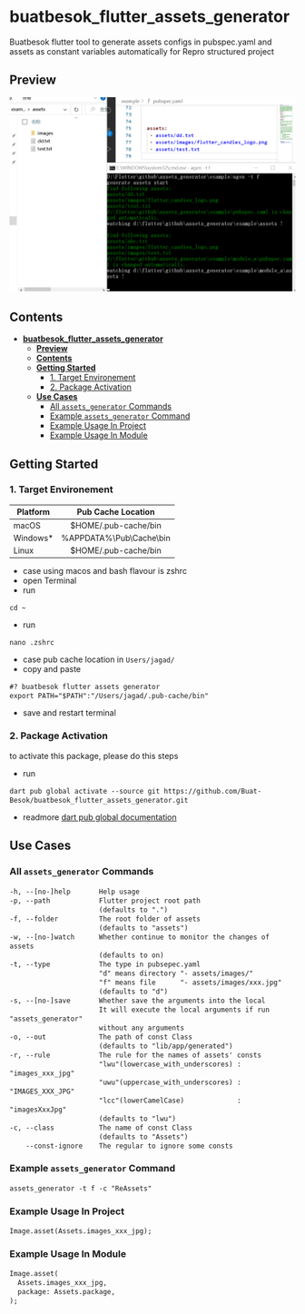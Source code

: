 # **buatbesok_flutter_assets_generator**

Buatbesok flutter tool to generate assets configs in pubspec.yaml and assets as constant variables automatically for Repro structured project

## **Preview**

![Preview Buatbesok Flutter Assets Generator](documentation/preview.gif)

## **Contents**

- [**buatbesok\_flutter\_assets\_generator**](#buatbesok_flutter_assets_generator)
  - [**Preview**](#preview)
  - [**Contents**](#contents)
  - [**Getting Started**](#getting-started)
    - [1. Target Environement](#1-target-environement)
    - [2. Package Activation](#2-package-activation)
  - [**Use Cases**](#use-cases)
    - [All `assets_generator` Commands](#all-assets_generator-commands)
    - [Example `assets_generator` Command](#example-assets_generator-command)
    - [Example Usage In Project](#example-usage-in-project)
    - [Example Usage In Module](#example-usage-in-module)

## **Getting Started**

### 1. Target Environement

| Platform       | Pub Cache Location      |
| -------------- | :---------------------: |
| macOS          | $HOME/.pub-cache/bin    |
| Windows*       | %APPDATA%\Pub\Cache\bin |
| Linux          | $HOME/.pub-cache/bin    |

- case using macos and bash flavour is zshrc
- open Terminal
- run

```.
cd ~
```

- run

```.
nano .zshrc
```

- case pub cache location in `Users/jagad/`
- copy and paste

```.
#? buatbesok flutter assets generator
export PATH="$PATH":"/Users/jagad/.pub-cache/bin"
```

- save and restart terminal

### 2. Package Activation

to activate this package, please do this steps

- run

```.
dart pub global activate --source git https://github.com/Buat-Besok/buatbesok_flutter_assets_generator.git
```

- readmore [dart pub global documentation](https://dart.dev/tools/pub/cmd/pub-global)

## **Use Cases**

### All `assets_generator` Commands

```.
-h, --[no-]help       Help usage
-p, --path            Flutter project root path
                      (defaults to ".")
-f, --folder          The root folder of assets
                      (defaults to "assets")
-w, --[no-]watch      Whether continue to monitor the changes of assets
                      (defaults to on)
-t, --type            The type in pubsepec.yaml
                      "d" means directory "- assets/images/"
                      "f" means file      "- assets/images/xxx.jpg"
                      (defaults to "d")
-s, --[no-]save       Whether save the arguments into the local
                      It will execute the local arguments if run "assets_generator"
                      without any arguments
-o, --out             The path of const Class
                      (defaults to "lib/app/generated")
-r, --rule            The rule for the names of assets' consts
                      "lwu"(lowercase_with_underscores) : "images_xxx_jpg"
                      "uwu"(uppercase_with_underscores) : "IMAGES_XXX_JPG"
                      "lcc"(lowerCamelCase)             : "imagesXxxJpg"
                      (defaults to "lwu")
-c, --class           The name of const Class
                      (defaults to "Assets")
    --const-ignore    The regular to ignore some consts
```

### Example `assets_generator` Command

```.
assets_generator -t f -c "ReAssets"
```

### Example Usage In Project

```.
Image.asset(Assets.images_xxx_jpg);
```

### Example Usage In Module

```.
Image.asset(
  Assets.images_xxx_jpg,
  package: Assets.package,
);
```
